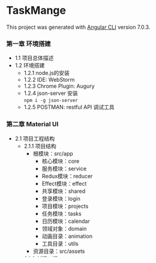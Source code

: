 # TaskMange

This project was generated with [Angular CLI](https://github.com/angular/angular-cli) version 7.0.3.

### 第一章 环境搭建
- 1.1 项目总体描述
- 1.2 环境搭建
  - 1.2.1 node.js的安装
  - 1.2.2 IDE: WebStorm
  - 1.2.3 Chrome Plugin: Augury
  - 1.2.4 json-server 安装  
    `npm i -g json-server`
  - 1.2.5 POSTMAN: restful API 调试工具

### 第二章 Material UI
- 2.1 项目工程结构
  - 2.1.1 项目结构
    - 根模块：src/app 
      - 核心模块：core
      - 服务模块：service
      - Redux模块：reducer
      - Effect模块：effect
      - 共享模块：shared
      - 登录模块：login
      - 项目模块：projects
      - 任务模块：tasks
      - 日历模块：calendar
      - 领域对象：domain
      - 动画目录：animation
      - 工具目录：utils
    - 资源目录：src/assets
  - 2.1.2 新建工程   
  `ng new Task-Mange --style=scss`
  - 2.1.3 创建核心模块  
  `ng g m core` 
  - 2.1.4 创建共享模块  
  `ng g m shared`
  - 2.1.5 项目与任务的关系
  - 2.1.6 项目与用户的关系
- 2.2 Material UI布局
  - 2.2.1 创建header组件  
  `ng g c core/header --spec=false`
  - 2.2.2 创建footer组件  
  `ng g c core/footer --spec=false`
  - 2.2.3 创建sidebar组件   
  `ng g c core/sidebar --spec=false`
  - 2.2.4 flex布局方式
- 2.3 Material 介绍
  - 2.3.1 安装Material及其依赖库   
  `npm i --save @angular/material`  
  `npm i --save @angular/cdk@7.1.0`
  - 2.3.2 MatSideNav 组件的使用
  - 2.3.3 MatToolbar 组件的使用
- 2.4 MatIcon 组件的使用
  - 2.4.1 svgIcon 注入
- 2.5 Input 组件的使用
  - 2.5.1 新建 domain/user.model
  - 2.5.2 新建 login 模块   
  `ng g m login`
  - 2.5.3 新建 login组件    
  `ng g c login/login --spec=false`
- 2.6 MatCard 和 MatButton 组件的使用
  - 2.6.1 MatCard
  - 2.6.2 MatButton
  - 2.6.3 login的模版设计
- 2.7 侧滑菜单使用 MatList组件
  - 2.7.1 MatList MatNavList
  - 2.7.2 sidebar的模版设计
- 2.8 Material Theme 自定义主题切换   
  - [官方参考说明](https://material.angular.io/guide/theming)
- 2.9 GridList 设计注册页面头像列表
- 2.10 Dialog对话框的使用
  - 2.10.1 新建project模块
  - 2.10.2 在project模块中新建:
    - project-list 项目列表组件
    - project-item 项目组件
    - *new-project 项目新建组件(Dialog)
      - 父组件向Dialog传值
      - Dialog向父组件返回值
    - invite 项目邀请组件
- 2.11 AutoComplete 组件的使用
  - 设计invite组件
  - AutoComplete需要和Input配合使用
- 2.12 任务列表的设计
  - 新建task-home组件 构造一组原始数据用于展现
  - 新建task-list组件
  - 新建task-header组件 设计menu菜单
  - 新建task-item组件
- 2.13 task-item组件设计
  - checkbox radio select介绍
  - matTooltip 组件介绍
  - ngClass 通过多条件绑定class属性
- 2.14 新任务对话框设计
  - 2.14.1 Datepicker组件介绍  
    ```
    // 在SharedModule中加入如下代码，可调整DatePicker的国家样式
    providers: [
       {provide: MAT_DATE_LOCALE, useValue: 'zh-CN'},
    ],
    ```
  - 2.14.2 新建new-task组件
- 2.15 任务列表 移动内容对话框
  - select组件介绍
  - 移动列表所有内容的功能实现
- 2.16 & 2.17 完成主框架
  - Project界面：修改、删除功能
  - Task界面：TaskList的新建、修改、移动、删除功能

### 第三章 动画
- 3.1 animations介绍
- 3.2 缓动函数和关键帧
- 3.3 Card和Task的动画
  - trigger 绑定到元素
  - state -> style 定义不同状态的样式
  - translation -> animate 状态转化时执行动画
- 3.4 路由动画
  - 路由动画不能之间绑定到模版元素上
  - Group 同时执行一组动画
  - Query 父节点选择子节点
  - Stagger 将动画运用到多个选择到的子节点上,并设置延时

### 第四章 Angular的核心概念
- 4.1 依赖性注入
  - Injector 创建依赖注入的实例
  - Provider 如何创建Injector
  - Object 需要依赖的对象
- 4.2 ChangeDetection 变化检测
  - ApplicationRef监听NgZone的onTurnDone，然后执行检测
  - 组件树 --> CD树 正常检测是遍历CD树上的所有元素
  - OnPush,关闭该组件的CD检测
- 4.3 Drag/Drop指令
- 4.4 结构型指令、模块、样式
  - *ngIf *ngFor
    通过ViewContainerRef和TemplateRef来动态的设定模版中的元素
  - ngClass 用于条件动态指定样式类（一组样式）
  - ngStyle 用于条件动态指定样式（少量样式）
  - [class.your_style] 一组自定义样式直接对应一个条件true/false加载
- 4.5 模版驱动型表单
  - [(ngModel)] 双向绑定
  - 在task中建立QuickTask组件
- 4.6 响应式表单 Login组件
  - FormControl 表单控件
  - FormGroup
  - FormBuilder
  - 同步验证器
  - 异步验证器
  - 动态指定验证器
- 4.7 响应式表单 Register组件
  - 自定义一个表单控件imageListSelect
  - 将自定义的表单控件加入到Register组件
  
### 第五章 RxJS的操作符

### 第六章 Angular的响应式编程

### 第七章 Redux

### 第八章 自动化测试

### 第九章 总结和回顾
